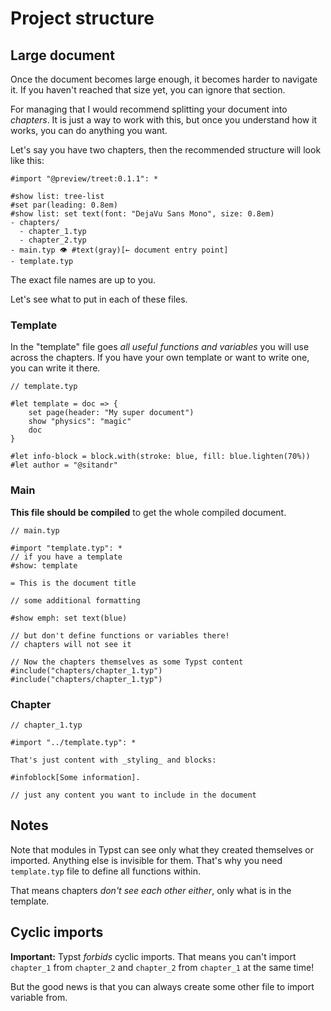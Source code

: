 # Project structure
## Large document

Once the document becomes large enough, it becomes harder to navigate it. If you haven't reached that size yet, you can ignore that section.

For managing that I would recommend splitting your document into _chapters_. It is just a way to work with this, but once you understand how it works, you can do anything you want.

Let's say you have two chapters, then the recommended structure will look like this:

```typ
#import "@preview/treet:0.1.1": *

#show list: tree-list
#set par(leading: 0.8em)
#show list: set text(font: "DejaVu Sans Mono", size: 0.8em)
- chapters/
  - chapter_1.typ
  - chapter_2.typ
- main.typ 👁 #text(gray)[← document entry point]
- template.typ
```

<div class="info">
The exact file names are up to you.
</div>

Let's see what to put in each of these files.

### Template

In the "template" file goes _all useful functions and variables_ you will use across the chapters. If you have your own template or want to write one, you can write it there.

```typ -norender
// template.typ

#let template = doc => {
    set page(header: "My super document")
    show "physics": "magic"
    doc
}

#let info-block = block.with(stroke: blue, fill: blue.lighten(70%))
#let author = "@sitandr"
```

### Main

**This file should be compiled** to get the whole compiled document.

```typ -norender
// main.typ

#import "template.typ": *
// if you have a template
#show: template

= This is the document title

// some additional formatting

#show emph: set text(blue)

// but don't define functions or variables there!
// chapters will not see it

// Now the chapters themselves as some Typst content
#include("chapters/chapter_1.typ")
#include("chapters/chapter_1.typ")
```

### Chapter

```typ -norender
// chapter_1.typ

#import "../template.typ": *

That's just content with _styling_ and blocks:

#infoblock[Some information].

// just any content you want to include in the document
```

## Notes

Note that modules in Typst can see only what they created themselves or imported. Anything else is invisible for them. That's why you need `template.typ` file to define all functions within.

That means chapters _don't see each other either_, only what is in the template.

## Cyclic imports

**Important:** Typst _forbids_ cyclic imports. That means you can't import `chapter_1` from `chapter_2` and `chapter_2` from `chapter_1` at the same time!

But the good news is that you can always create some other file to import variable from.
